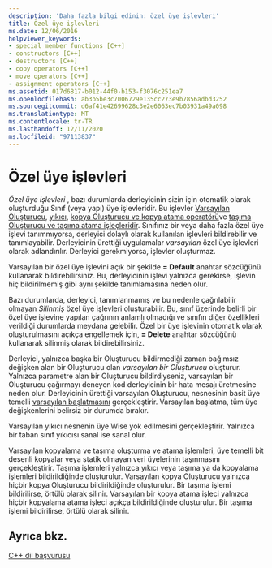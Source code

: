 ```yaml
---
description: 'Daha fazla bilgi edinin: özel üye işlevleri'
title: Özel üye işlevleri
ms.date: 12/06/2016
helpviewer_keywords:
- special member functions [C++]
- constructors [C++]
- destructors [C++]
- copy operators [C++]
- move operators [C++]
- assignment operators [C++]
ms.assetid: 017d6817-b012-44f0-b153-f3076c251ea7
ms.openlocfilehash: ab3b5be3c7006729e135cc273e9b7856adbd3252
ms.sourcegitcommit: d6af41e42699628c3e2e6063ec7b03931a49a098
ms.translationtype: MT
ms.contentlocale: tr-TR
ms.lasthandoff: 12/11/2020
ms.locfileid: "97113837"
---
```

# <a name="special-member-functions"></a>Özel üye işlevleri

*Özel üye işlevleri* , bazı durumlarda derleyicinin sizin için otomatik olarak oluşturduğu Sınıf (veya yapı) üye işlevleridir. Bu işlevler [Varsayılan Oluşturucu](constructors-cpp.md#default_constructors), [yıkıcı](destructors-cpp.md), [kopya Oluşturucu ve kopya atama operatörü](copy-constructors-and-copy-assignment-operators-cpp.md)ve [taşıma Oluşturucu ve taşıma atama işleçleridir](move-constructors-and-move-assignment-operators-cpp.md). Sınıfınız bir veya daha fazla özel üye işlevi tanımmıyorsa, derleyici dolaylı olarak kullanılan işlevleri bildirebilir ve tanımlayabilir. Derleyicinin ürettiği uygulamalar *varsayılan* özel üye işlevleri olarak adlandırılır. Derleyici gerekmiyorsa, işlevler oluşturmaz.

Varsayılan bir özel üye işlevini açık bir şekilde **= Default** anahtar sözcüğünü kullanarak bildirebilirsiniz. Bu, derleyicinin işlevi yalnızca gerekirse, işlevin hiç bildirilmemiş gibi aynı şekilde tanımlamasına neden olur.

Bazı durumlarda, derleyici, tanımlanmamış ve bu nedenle çağrılabilir olmayan *Silinmiş* özel üye işlevleri oluşturabilir. Bu, sınıf üzerinde belirli bir özel üye işlevine yapılan çağrının anlamlı olmadığı ve sınıfın diğer özellikleri verildiği durumlarda meydana gelebilir. Özel bir üye işlevinin otomatik olarak oluşturulmasını açıkça engellemek için, **= Delete** anahtar sözcüğünü kullanarak silinmiş olarak bildirebilirsiniz.

Derleyici, yalnızca başka bir Oluşturucu bildirmediği zaman bağımsız değişken alan bir Oluşturucu olan *varsayılan bir Oluşturucu* oluşturur. Yalnızca parametre alan bir Oluşturucu bildirdiyseniz, varsayılan bir Oluşturucu çağırmayı deneyen kod derleyicinin bir hata mesajı üretmesine neden olur. Derleyicinin ürettiği varsayılan Oluşturucu, nesnesinin basit üye temelli [varsayılan başlatmasını](initializers.md#default_initialization) gerçekleştirir. Varsayılan başlatma, tüm üye değişkenlerini belirsiz bir durumda bırakır.

Varsayılan yıkıcı nesnenin üye Wise yok edilmesini gerçekleştirir. Yalnızca bir taban sınıf yıkıcısı sanal ise sanal olur.

Varsayılan kopyalama ve taşıma oluşturma ve atama işlemleri, üye temelli bit desenli kopyalar veya statik olmayan veri üyelerinin taşınmasını gerçekleştirir. Taşıma işlemleri yalnızca yıkıcı veya taşıma ya da kopyalama işlemleri bildirildiğinde oluşturulur. Varsayılan kopya Oluşturucu yalnızca hiçbir kopya Oluşturucu bildirildiğinde oluşturulur. Bir taşıma işlemi bildirilirse, örtülü olarak silinir. Varsayılan bir kopya atama işleci yalnızca hiçbir kopyalama atama işleci açıkça bildirildiğinde oluşturulur. Bir taşıma işlemi bildirilirse, örtülü olarak silinir.

## <a name="see-also"></a>Ayrıca bkz.

[C++ dil başvurusu](cpp-language-reference.md)
